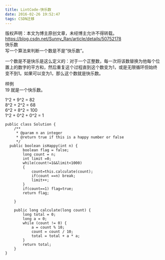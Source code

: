 ```yaml
---
title: LintCode-快乐数
date: 2016-02-26 19:52:47
tags: CSDN迁移
---
```

 版权声明：本文为博主原创文章，未经博主允许不得转载。 https://blog.csdn.net/Sunny_Ran/article/details/50752178   
  快乐数   
 写一个算法来判断一个数是不是”快乐数”。

 一个数是不是快乐是这么定义的：对于一个正整数，每一次将该数替换为他每个位置上的数字的平方和，然后重复这个过程直到这个数变为1，或是无限循环但始终变不到1。如果可以变为1，那么这个数就是快乐数。

 样例   
 19 就是一个快乐数。

 1^2 + 9^2 = 82   
 8^2 + 2^2 = 68   
 6^2 + 8^2 = 100   
 1^2 + 0^2 + 0^2 = 1

 
```
public class Solution {
    /**
     * @param n an integer
     * @return true if this is a happy number or false
     */
  public boolean isHappy(int n) {
        boolean flag = false;
        long count = n;
        int limit =0;
        while(count!=1&&limit<1000)
        {
            count=this.calculate(count);
            if(count ==n) break;
            limit++;
        }
        if(count==1) flag=true;
        return flag;

    }

    public long calculate(long count) {
        long total = 0;
        long a = 0;
        while (count != 0) {
            a = count % 10;
            count = count / 10;
            total = total + a * a;
        }
        return total;
    }
}
```
   
  